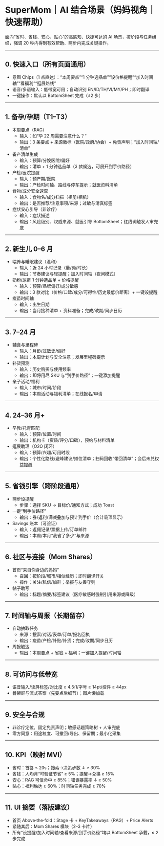 # SuperMom｜AI 结合场景（妈妈视角｜快速帮助）

面向“省时、省钱、安心、贴心”的高感知、快捷可达的 AI 场景，按阶段与任务组织，强调 20 秒内得到有效帮助、两步内完成关键操作。

---

## 0. 快速入口（所有页面通用）
- 意图 Chips（1 点直达）：“本周要点”“1 分钟选品单”“设价格提醒”“加入时间轴”“看福利”“逛展路线”
- 语音/多语输入：低带宽可用；自动识别 EN/ID/TH/VI/MY/PH；即时翻译
- 一键操作：默认以 BottomSheet 完成（≤2 步）

---

## 1. 备孕/孕期（T1–T3）
- 本周要点（RAG）
  - 输入：如“孕 22 周需要注意什么？”
  - 输出：3 条要点 + 来源徽标（医院/政府/协会）+ 免责声明；“加入时间轴/清单”
- 备产清单生成
  - 输入：预算/分娩医院/偏好
  - 输出：清单 + 1 分钟选品单（3 款候选，可展开到手价路径）
- 产检/医院提醒
  - 输入：预产期/医院
  - 输出：产检时间轴、路线与停车提示；就医资料清单
- 食物/成分安全速查
  - 输入：食物名/成分扫描（相册/相机）
  - 输出：是否推荐/注意事项/来源；过敏与清真标签
- 症状安心引导（非诊疗）
  - 输入：症状描述
  - 输出：风险级别、权威来源、就医引导 BottomSheet；红线词触发人审兜底

---

## 2. 新生儿 0–6 月
- 喂养与睡眠建议（温和）
  - 输入：近 24 小时记录（量/频/时长）
  - 输出：节奏建议与轻提醒；加入时间轴（夜间模式）
- 奶粉/尿裤 1 分钟选品单 + 价格提醒
  - 输入：预算/品牌偏好/成分敏感
  - 输出：3 款对比（价格/口碑/成分/可得性/历史最低价距离）+ 一键设提醒
- 疫苗时间轴
  - 输入：出生日期
  - 输出：当月接种清单 + 资料准备；完成/改期/同步日历

---

## 3. 7–24 月
- 辅食与里程碑
  - 输入：月龄/过敏史/偏好
  - 输出：本周计划与安全注意；发展里程碑提示
- 补货预测
  - 输入：历史购买与使用频率
  - 输出：即将用尽 SKU 与“到手价路径”；一键添加提醒
- 亲子活动/福利
  - 输入：城市/时间/阶段
  - 输出：本周活动与福利清单；在线报名/申请

---

## 4. 24–36 月+
- 早教/托育匹配
  - 输入：预算/位置/时间
  - 输出：机构卡（资质/评分/口碑），预约与材料清单
- 逛展助理（O2O 闭环）
  - 输入：预算/兴趣/可用时段
  - 输出：个性化路线/避峰建议/摊位清单；扫码回收“带回清单”；会后未兑权益提醒

---

## 5. 省钱引擎（跨阶段通用）
- 两步设提醒
  - 步骤：选择 SKU → 目标价/通知方式；成功 Toast
- 一键“到手价路径”
  - 输出：券/返利/满减叠加与预计到手价（合计吸顶显示）
- Savings 账本（可验证）
  - 输入：返佣记录/票据上传/订单邮件
  - 输出：本周/本月“我省了多少”与来源

---

## 6. 社区与连接（Mom Shares）
- 首页“来自你身边的妈妈”
  - 召回：按阶段/城市/相似经历；即时翻译开关
  - 操作：关注/私信/加群；举报与友善守则
- 帖子助写
  - 输出：标题/摘要/标签建议（医疗敏感时强制引用来源或降级）

---

## 7. 时间轴与周报（长期留存）
- 自动抽取任务
  - 来源：搜索/对话/表单/订单/报名回执
  - 输出：疫苗/产检/补贴/补货；完成/改期/同步日历
- 周报触达
  - 输出：本周要点 + 省钱 + 福利；一键加入提醒/时间轴

---

## 8. 可访问与低带宽
- 语音输入/读屏标签/对比度 ≥ 4.5:1/字号 ≥ 14pt/控件 ≥ 44px
- 骨架屏与流式答案（先要点后细节）；图片懒加载

---

## 9. 安全与合规
- 非诊疗定位，固定免责声明；敏感话题策略树 + 人审兜底
- 零方同意：用途粒度、可撤回/导出、保留期；最小化采集

---

## 10. KPI（映射 MVI）
- 省时：首答 ≤ 20s；搜索→决策步数 ↓ ≥ 30%
- 省钱：人均月“可验证节省” ≥ 5%；提醒→兑换 ≥ 15%
- 安心：RAG 可信命中 ≥ 85%；错误暴露率 ↓ ≥ 50%
- 贴心：福利触达 ≥ 60%；时间轴任务完成 ≥ 70%

---

## 11. UI 摘要（落版建议）
- 首页 Above‑the‑fold：Stage 卡 + KeyTakeaways（RAG）+ Price Alerts
- 紧随其后：Mom Shares 模块（2–3 卡片）
- 所有“设提醒/加入时间轴/查看来源/到手价路径”均以 BottomSheet 承载，≤ 2 步完成